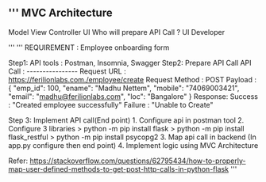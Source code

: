 '''
MVC Architecture
---------------------
Model   View      Controller
         UI
Who will prepare API Call ? UI Developer

'''
'''
REQUIREMENT : Employee onboarding form 

Step1:  API tools : Postman, Insomnia, Swagger
Step2:  Prepare API Call 
            API Call : 
            ----------------
            Request URL    : https://ferilionlabs.com./employee/create 
            Request Method : POST
            Payload        : {
                              "emp_id": 100,
                              "ename": "Madhu Nettem",
                              "mobile": "74069003421",
                              "email": "madhu@ferilionlabs.com",
                              "loc": "Bangalore"
                            } 
            Response: Success : "Created employee successfully"
                      Failure : "Unable to Create"

Step 3: Implement API call(End point)
            1. Configure api in postman tool 
            2. Configure 3 libraries 
                > python -m pip install flask 
                > python -m pip install flask_restful
                > python -m pip install psycopg2
            3. Map api call in backend (In app.py configure then end point)
            4. Implement logic using MVC Architecture


Refer: 
https://stackoverflow.com/questions/62795434/how-to-properly-map-user-defined-methods-to-get-post-http-calls-in-python-flask
'''